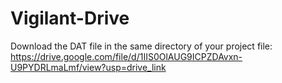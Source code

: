 # Vigilant-Drive

Download the DAT file in the same directory of your project file: https://drive.google.com/file/d/1IIS0OlAUG9ICPZDAvxn-U9PYDRLmaLmf/view?usp=drive_link


